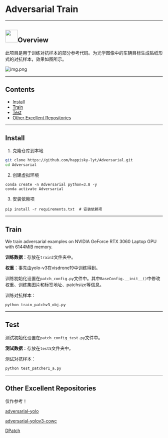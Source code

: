 # Adversarial Train

---
## <img src="images/logo_geochat.png" height="40">Overview

此项目是用于训练对抗样本的部分参考代码。为光学图像中的车辆目标生成贴纸形式的对抗样本，效果如图所示。

![img.png](img.png)

---
## Contents
- [Install](#install)
- [Train](#train)
- [Test](#test)
- [Other Excellent Repositories](#Other-Excellent-Repositories)
---
## Install

1. 克隆仓库到本地
```bash
git clone https://github.com/happisky-lyt/Adversarial.git
cd Adversarial
```

2. 创建虚拟环境
```Shell
conda create -n Adversarial python=3.8 -y
conda activate Adversarial
```

3. 安装依赖项
```
pip install -r requirements.txt  # 安装依赖项
```

---
## Train
We train adversarial examples on NVIDIA GeForce RTX 3060 Laptop GPU with 6144MiB memory.

**训练数据**：存放在`train2`文件夹中。

**权重**：事先由yolo-v3在visdrone19中训练得到。

训练初始化设置在`patch_config.py`文件中。其中`BaseConfig.__init__()`中修改权重、训练集图片和标签地址、patchsize等信息。

训练对抗样本：
```
python train_patchv3_obj.py
```

---
## Test

测试初始化设置在`patch_config_test.py`文件中。

**测试数据**：存放在`test5`文件夹中。

测试对抗样本：
```
python test_patcher1_a.py
```
---
## Other Excellent Repositories

仅作参考！

[adversarial-yolo](https://github.com/KI-1-AI-Sec/adversarial-yolo)

[adversarial-yolov3-cowc](https://github.com/andrewpatrickdu/adversarial-yolov3-cowc)

[DPatch](https://github.com/veralauee/DPatch)
